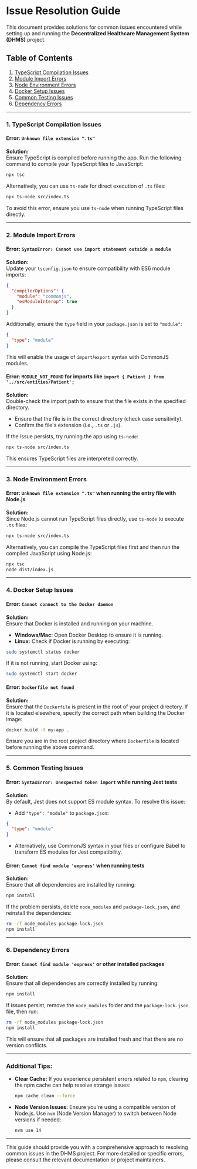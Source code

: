 # Issue Resolution Guide

This document provides solutions for common issues encountered while setting up and running the **Decentralized Healthcare Management System (DHMS)** project.

## Table of Contents
1. [TypeScript Compilation Issues](#typescript-compilation-issues)
2. [Module Import Errors](#module-import-errors)
3. [Node Environment Errors](#node-environment-errors)
4. [Docker Setup Issues](#docker-setup-issues)
5. [Common Testing Issues](#common-testing-issues)
6. [Dependency Errors](#dependency-errors)

---

### 1. TypeScript Compilation Issues

#### **Error:** `Unknown file extension ".ts"`
**Solution:**  
Ensure TypeScript is compiled before running the app. Run the following command to compile your TypeScript files to JavaScript:
```bash
npx tsc
```
Alternatively, you can use `ts-node` for direct execution of `.ts` files:
```bash
npx ts-node src/index.ts
```
To avoid this error, ensure you use `ts-node` when running TypeScript files directly.

---

### 2. Module Import Errors

#### **Error:** `SyntaxError: Cannot use import statement outside a module`
**Solution:**  
Update your `tsconfig.json` to ensure compatibility with ES6 module imports:
```json
{
  "compilerOptions": {
    "module": "commonjs",
    "esModuleInterop": true
  }
}
```
Additionally, ensure the `type` field in your `package.json` is set to `"module"`:
```json
{
  "type": "module"
}
```
This will enable the usage of `import`/`export` syntax with CommonJS modules.

#### **Error:** `MODULE_NOT_FOUND` for imports like `import { Patient } from '../src/entities/Patient';`
**Solution:**  
Double-check the import path to ensure that the file exists in the specified directory.  
- Ensure that the file is in the correct directory (check case sensitivity).
- Confirm the file's extension (i.e., `.ts` or `.js`).
  
If the issue persists, try running the app using `ts-node`:
```bash
npx ts-node src/index.ts
```
This ensures TypeScript files are interpreted correctly.

---

### 3. Node Environment Errors

#### **Error:** `Unknown file extension ".ts"` when running the entry file with Node.js
**Solution:**  
Since Node.js cannot run TypeScript files directly, use `ts-node` to execute `.ts` files:
```bash
npx ts-node src/index.ts
```
Alternatively, you can compile the TypeScript files first and then run the compiled JavaScript using Node.js:
```bash
npx tsc
node dist/index.js
```

---

### 4. Docker Setup Issues

#### **Error:** `Cannot connect to the Docker daemon`
**Solution:**  
Ensure that Docker is installed and running on your machine.  
- **Windows/Mac:** Open Docker Desktop to ensure it is running.
- **Linux:** Check if Docker is running by executing:
```bash
sudo systemctl status docker
```
If it is not running, start Docker using:
```bash
sudo systemctl start docker
```

#### **Error:** `Dockerfile not found`
**Solution:**  
Ensure that the `Dockerfile` is present in the root of your project directory. If it is located elsewhere, specify the correct path when building the Docker image:
```bash
docker build -t my-app .
```
Ensure you are in the root project directory where `Dockerfile` is located before running the above command.

---

### 5. Common Testing Issues

#### **Error:** `SyntaxError: Unexpected token import` while running Jest tests
**Solution:**  
By default, Jest does not support ES module syntax. To resolve this issue:
- Add `"type": "module"` to `package.json`:
```json
{
  "type": "module"
}
```
- Alternatively, use CommonJS syntax in your files or configure Babel to transform ES modules for Jest compatibility.

#### **Error:** `Cannot find module 'express'` when running tests
**Solution:**  
Ensure that all dependencies are installed by running:
```bash
npm install
```
If the problem persists, delete `node_modules` and `package-lock.json`, and reinstall the dependencies:
```bash
rm -rf node_modules package-lock.json
npm install
```

---

### 6. Dependency Errors

#### **Error:** `Cannot find module 'express'` or other installed packages
**Solution:**  
Ensure that all dependencies are correctly installed by running:
```bash
npm install
```
If issues persist, remove the `node_modules` folder and the `package-lock.json` file, then run:
```bash
rm -rf node_modules package-lock.json
npm install
```
This will ensure that all packages are installed fresh and that there are no version conflicts.

---

### Additional Tips:

- **Clear Cache:** If you experience persistent errors related to `npm`, clearing the npm cache can help resolve strange issues:
  ```bash
  npm cache clean --force
  ```

- **Node Version Issues:** Ensure you're using a compatible version of Node.js. Use `nvm` (Node Version Manager) to switch between Node versions if needed:
  ```bash
  nvm use 14
  ```

---

This guide should provide you with a comprehensive approach to resolving common issues in the DHMS project. For more detailed or specific errors, please consult the relevant documentation or project maintainers.
